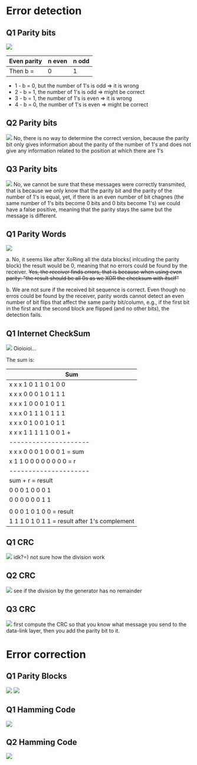 # Error detection
## Q1 Parity bits
<img src="tutorialQuestions/q1ParityBits.png">

| Even parity | n even | n odd |
| --- | --- | --- |
| Then b = | 0 | 1 |

- 1 - b = 0, but the number of 1's is odd => it is wrong
- 2 - b = 1, the number of 1's is odd => might be correct
- 3 - b = 1, the number of 1's is even => it is wrong
- 4 - b = 0, the number of 1's is even => might be correct

## Q2 Parity bits
<img src="tutorialQuestions/q2ParityBits.png">
No, there is no way to determine the correct version, because the parity bit only gives information about the parity of the number of 1's and does not give any information related to the position at which there are 1's

## Q3 Parity bits
<img src="tutorialQuestions/q3ParityBits.png">
No, we cannot be sure that these messages were correctly transmited, that is because we only know that the parity bit and the parity of the number of 1's is equal, yet, if there is an even number of bit chagnes (the same number of 1's bits become 0 bits and 0 bits become 1's) we could have a false positive, meaning that the parity stays the same but the message is different.

## Q1 Parity Words
<img src="tutorialQuestions/q1ParityWords.png">

a. No, it seems like after XoRing all the data blocks( inlcuding the parity block) the result would be 0, meaning that no errors could be found by the receiver.
~~Yes, the receiver finds errors, that is because when using even parity: "the result should be all 0s as we XOR the checksum with itself"~~

b. We are not sure if the received bit sequence is correct. Even though no erros could be found by the receiver, parity words cannot detect an even number of bit flips that affect the same parity bit/column, e.g., if the first bit in the first and the second block are flipped (and no other bits), the detection fails.

## Q1 Internet CheckSum
<img src="tutorialQuestions/q1InternetChecksum.png">
Oioioioi...

The sum is: 

| Sum |
| ------ |
| x x x 1 0 1 1 0 1 0 0 |
| x x x 0 0 0 1 0 1 1 1 |
| x x x 1 0 0 0 1 0 1 1 |
| x x x 0 1 1 1 0 1 1 1 |
| x x x 0 1 0 0 1 0 1 1 |
| x x x 1 1 1 1 1 0 0 1 + |
| --------------------- |
| x x x 0 0 0 1 0 0 0 1 = sum |
| x 1 1 0 0 0 0 0 0 0 0 = r |
| --------------------- |
| sum + r = result|
| 0 0 0 1 0 0 0 1      |
| 0 0 0 0 0 0 1 1      |
|                      |
| 0 0 0 1 0 1 0 0 = result |
| 1 1 1 0 1 0 1 1 = result after 1's complement|



## Q1 CRC
<img src="tutorialQuestions/q1CRC.png">
idk?=) not sure how the division work

## Q2 CRC
<img src="tutorialQuestions/q2CRC.png">
see if the division by the generator has no remainder

## Q3 CRC
<img src="tutorialQuestions/q3CRC.png">
first compute the CRC so that you know what message you send to the data-link layer, then you add the parity bit to it.

# Error correction
## Q1 Parity Blocks
<img src="tutorialQuestions/q1ParityBlocks.png">

<img src="tutorialQuestions/parityBlocksSol.jpg">


## Q1 Hamming Code
<img src="tutorialQuestions/q1HammingCode.png">

## Q2 Hamming Code
<img src="tutorialQuestions/q2HammingCode.png">